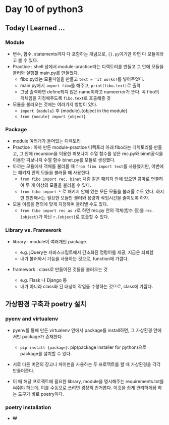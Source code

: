 # Day 10 of python3

## Today I Learned ...

### Module
- 변수, 함수, statements까지 다 포함하는 개념으로, `{}.py`이기만 하면 다 모듈이라고 볼 수 있다.
- Practice : shell 상에서 module-practice라는 디렉토리를 만들고 그 안에 모듈을 불러와 실행할 main.py를 만들었다.
  - fibo.py라는 모듈파일을 만들고 `text = 'it works!`를 넣어주었다.
  - main.py에서 `import fibo`를 해주고, `print(fibo.text)`로 출력
  - 그냥 출력하면 define되지 않은 name이라고 nameerror가 뜬다. 꼭 fibo의 객체임을 지정해주도록 `fibo.text`로 호출해줄 것
- 모듈을 불러오는 것에는 여러가지 방법이 있다.
  - `import {module}` 후 {module}.{object in the module}
  - `from {module} import {object}`


### Package
- module 여러개가 들어있는 디렉토리
- Practice : 아까 만든 module-practice 디렉토리 아래 fibo라는 디렉토리를 만들고, 그 안에 recursion을 이용한 피보나치 수열 함수를 넣은 rec.py와 binet공식을 이용한 피보나치 수열 함수 binet.py를 모듈로 생성했다.
- 아까는 모듈에서 객체를 불러올 때 `from fibo import text`를 사용했지만, 이번에는 패키지 안의 모듈을 불러올 때 사용한다. 
  - `from fibo import rec, binet` 처럼 같은 패키지 안에 있으면 콤마로 연결하여 두 개 이상의 모듈을 불러올 수 있다.
  - `from fibo import *` 로 패키지 안에 있는 모든 모듈을 불러올 수도 있다. 하지만 웬만해서는 필요한 모듈만 불러와 용량과 작업시간을 줄이도록 하자.
- 모듈 이름을 편의에 맞게 지정하며 불러낼 수도 있다.
  - `from fibo import rec as r`로 하면 rec.py 안의 객체(함수 등)를 `rec.{object}`가 아닌 `r.{object}`로 호출할 수 있다. 

### Library vs. Framework

- library : module이 여러개인 package. 
  - e.g. jQuery는 자바스크립트에서 간소화된 명령어를 제공, 지금은 쇠퇴함
  - 내가 불러와서 기능을 사용하는 것으로, function에 가깝다.

- framework : class로 만들어진 것들을 불러오는 것
  - e.g. Flask 나 Django 등
  - 내가 아니라 class화 된 대상이 작업을 수행하는 것으로, class에 가깝다.


## 가상환경 구축과 poetry 설치

### pyenv and virtualenv
- pyenv를 통해 만든 virtualenv 안에서 package를 install하면, 그 가상환경 안에서만 package가 존재한다.
  - `pip install {package}`: pip(package installer for python)으로 package를 설치할 수 있다.


- 서로 다른 버전의 장고나 파이썬을 사용하는 두 프로젝트를 할 때 가상환경을 각각 만들어준다.
- 이 때 해당 프로젝트에 필요한 library, module을 명시해주는 requirements.txt를 써줘야 하는데, 이를 수동으로 쓰려면 굉장히 번거롭다. 이것을 쉽게 관리하게끔 하는 도구가 바로 poetry이다.

### poetry installation
- ₩
